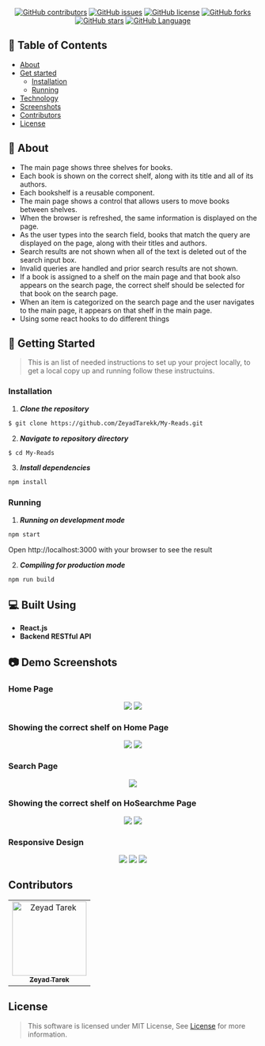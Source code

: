 <div align="center">

[![GitHub contributors](https://img.shields.io/github/contributors/ZeyadTarekk/My-Reads)](https://github.com/ZeyadTarekk/My-Reads/contributors)
[![GitHub issues](https://img.shields.io/github/issues/ZeyadTarekk/My-Reads)](https://github.com/ZeyadTarekk/My-Reads/issues)
[![GitHub license](https://img.shields.io/github/license/ZeyadTarekk/My-Reads)](https://github.com/ZeyadTarekk/My-Reads/blob/master/LICENSE)
[![GitHub forks](https://img.shields.io/github/forks/ZeyadTarekk/My-Reads)](https://github.com/ZeyadTarekk/My-Reads/network)
[![GitHub stars](https://img.shields.io/github/stars/ZeyadTarekk/My-Reads)](https://github.com/ZeyadTarekk/My-Reads/stargazers)
[![GitHub Language](https://img.shields.io/github/languages/top/ZeyadTarekk/My-Reads)](https://img.shields.io/github/languages/count/ZeyadTarekk/My-Reads)

</div>

## 📝 Table of Contents

- [About](#about)
- [Get started](#get-started)
  - [Installation](#Install)
  - [Running](#running)
- [Technology](#tech)
- [Screenshots](#Screenshots)
- [Contributors](#Contributors)
- [License](#license)

## 📙 About <a name = "about"></a>

- The main page shows three shelves for books.
- Each book is shown on the correct shelf, along with its title and all of its authors.
- Each bookshelf is a reusable component.
- The main page shows a control that allows users to move books between shelves.
- When the browser is refreshed, the same information is displayed on the page.
- As the user types into the search field, books that match the query are displayed on the page, along with their titles and authors.
- Search results are not shown when all of the text is deleted out of the search input box.
- Invalid queries are handled and prior search results are not shown.
- If a book is assigned to a shelf on the main page and that book also appears on the search page, the correct shelf should be selected for that book on the search page.
- When an item is categorized on the search page and the user navigates to the main page, it appears on that shelf in the main page.
- Using some react hooks to do different things

## 🏁 Getting Started <a name = "get-started"></a>

> This is an list of needed instructions to set up your project locally, to get a local copy up and running follow these
> instructuins.

### Installation <a name = "Install"></a>

1. **_Clone the repository_**

```sh
$ git clone https://github.com/ZeyadTarekk/My-Reads.git
```

2. **_Navigate to repository directory_**

```sh
$ cd My-Reads
```

3. **_Install dependencies_**

```sh
npm install
```

### Running <a name = "running"></a>

1. **_Running on development mode_**

```sh
npm start
```

Open http://localhost:3000 with your browser to see the result

2. **_Compiling for production mode_**

```sh
npm run build
```

## 💻 Built Using <a name = "tech"></a>

- **React.js**
- **Backend RESTful API**

## 📷 Demo Screenshots <a name = "Screenshots"></a>

<div align="center">
<h3 align='left'>Home Page</h3>
   <img src="screenshots/s1.png">
   <img src="screenshots/s2.png">
<h3 align='left'>Showing the correct shelf  on Home Page</h3>
   <img  src="screenshots/s3.png"></a>
   <img  src="screenshots/s4.png"></a>

<h3 align='left'>Search Page</h3>
<img src="screenshots/s5.png"></a>
<h3 align='left'>Showing the correct shelf  on HoSearchme Page</h3>
<img src="screenshots/s6.png"></a>
<img src="screenshots/s7.png"></a>
<h3 align='left'>Responsive Design</h3>
<img src="screenshots/s8.png"></a>
<img src="screenshots/s9.png"></a>
<img src="screenshots/s10.png"></a>
</div>

## Contributors <a name = "Contributors"></a>

<table>
  <tr>
    <td align="center">
    <a href="https://github.com/ZeyadTarekk" target="_black">
    <img src="https://avatars.githubusercontent.com/u/76125650?v=4" width="150px;" alt="Zeyad Tarek"/>
    <br />
    <sub><b>Zeyad Tarek</b></sub></a>

  </tr>
 </table>

## License <a name = "license"></a>

> This software is licensed under MIT License, See [License](https://github.com/ZeyadTarekk/My-Reads/blob/main/LICENSE) for more information.
